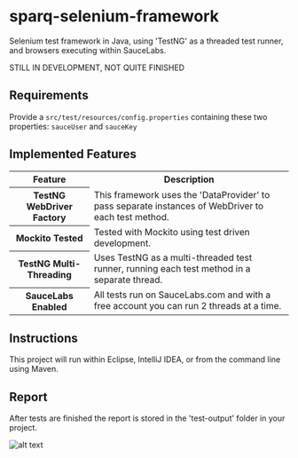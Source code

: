 sparq-selenium-framework
======================
Selenium test framework in Java, using 'TestNG' as a threaded test runner, and browsers executing within SauceLabs.

STILL IN DEVELOPMENT, NOT QUITE FINISHED

## Requirements

Provide a `src/test/resources/config.properties` containing these two properties:  `sauceUser` and `sauceKey`

## Implemented Features
<table>
  <tr>
    <th>Feature</th>
    <th>Description</th>
  </tr>
    <tr>
    <th>TestNG WebDriver Factory</th>
    <td>This framework uses the 'DataProvider' to pass separate instances of WebDriver to each test method.</td>
  </tr>
  <tr>
    <th>Mockito Tested</th>
    <td>Tested with Mockito using test driven development.</td>
  </tr>
  <tr>
    <th>TestNG Multi-Threading</th>
    <td>Uses TestNG as a multi-threaded test runner, running each test method in a separate thread.</td>
  </tr>
  <tr>
    <th>SauceLabs Enabled</th>
    <td>All tests run on SauceLabs.com and with a free account you can run 2 threads at a time.</td>
  </tr>
</table>

## Instructions

This project will run within Eclipse, IntelliJ IDEA, or from the command line using Maven.

## Report

After tests are finished the report is stored in the 'test-output' folder in your project.

![alt text][logo]

[logo]: https://raw.githubusercontent.com/djangofan/sparq-selenium-framework/master/Sample-Report.png "Logo Title Text 2"
